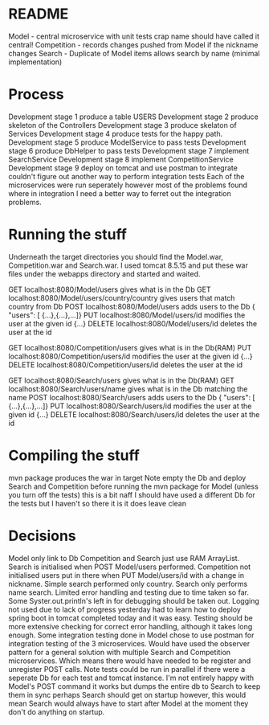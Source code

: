 README
======
Model - central microservice with unit tests crap name should have called it central!
Competition - records changes pushed from Model if the nickname changes
Search - Duplicate of Model items allows search by name (minimal implementation)

Process
=======
Development stage 1 produce a table USERS
Development stage 2 produce skeleton of the Controllers
Development stage 3 produce skelaton of Services
Development stage 4 produce tests for the happy path.
Development stage 5 produce ModelService to pass tests
Development stage 6 produce DbHelper to pass tests
Development stage 7 implement SearchService
Development stage 8 implement CompetitionService
Development stage 9 deploy on tomcat and use postman to integrate
couldn't figure out another way to perform integration tests
Each of the microservices were run seperately however most of the problems
found where in integration I need a better way to ferret out the 
integration problems.

Running the stuff
=================
Underneath the target directories you should find the Model.war, Competition.war and Search.war.
I used tomcat 8.5.15 and put these war files under the webapps directory and started and waited.

GET localhost:8080/Model/users gives what is in the Db
GET localhost:8080/Model/users/country/country gives users that match country from Db
POST localhost:8080/Model/users adds users to the Db { "users": [ {...},{...},...]}
PUT localhost:8080/Model/users/id modifies the user at the given id {...}
DELETE localhost:8080/Model/users/id deletes the user at the id

GET localhost:8080/Competition/users gives what is in the Db(RAM)
PUT localhost:8080/Competition/users/id modifies the user at the given id {...}
DELETE localhost:8080/Competition/users/id deletes the user at the id

GET localhost:8080/Search/users gives what is in the Db(RAM)
GET localhost:8080/Search/users/name gives what is in the Db matching the name
POST localhost:8080/Search/users adds users to the Db { "users": [ {...},{...},...]}
PUT localhost:8080/Search/users/id modifies the user at the given id {...}
DELETE localhost:8080/Search/users/id deletes the user at the id

Compiling the stuff
===================
mvn package produces the war in target
Note empty the Db and deploy Search and Competition before running the mvn package for Model (unless you turn off the tests)
this is a bit naff I should have used a different Db for the tests but I haven't so there it is it does leave clean

Decisions
=========
Model only link to Db Competition and Search just use RAM ArrayList.
Search is initialised when POST Model/users performed.
Competition not initialised users put in there when PUT Model/users/id with a change in nickname.
Simple search performed only country.
Search only performs name search.
Limited error handling and testing due to time taken so far. Some Syster.out.println's left in for debugging should be taken out.
Logging not used due to lack of progress yesterday had to learn how to deploy spring boot in tomcat completed today and it was easy.
Testing should be more extensive checking for correct error handling, although it takes long enough.
Some integration testing done in Model chose to use postman for integration testing of the 3 microservices.
Would have used the observer pattern for a general solution with multiple Search and Competition microservices.
Which means there would have needed to be register and unregister POST calls.
Note tests could be run in parallel if there were a seperate Db for each test and tomcat instance.
I'm not entirely happy with Model's POST command it works but dumps the entire db to Search to keep them in sync
perhaps Search should get on startup however, this would mean Search would always have to start after Model at
the moment they don't do anything on startup.